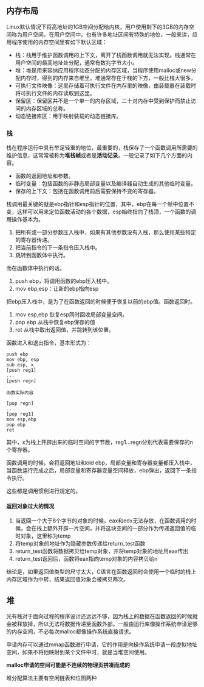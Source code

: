 ## 内存布局
Linux默认情况下将高地址的1GB空间分配给内核，用户使用剩下的3GB的内存空间称为用户空间。在用户空间中，也有许多地址区间有特殊的地位，一般来讲，应用程序使用的内存空间里有如下默认区域：
- 栈：栈用于维护函数调用的上下文，离开了栈函数调用就无法实现。栈通常在用户空间的最高地址处分配，通常有数兆字节大小。
- 堆：堆是用来容纳应用程序动态分配的内存区域，当程序使用malloc或new分配内存时，得到的内存来自堆里。堆通常存在于栈的下方，一般比栈大很多。
- 可执行文件映像：这里存储着可执行文件在内存里的映像，由装载器在装载时将可执行文件的内存读取到这里。
- 保留区：保留区并不是一个单一的内存区域，二十对内存中受到保护而禁止访问的内存区域的总称。
- 动态链接库区：用于映射装载的动态链接库。

### 栈
栈在程序运行中具有举足轻重的地位，最重要的，栈保存了一个函数调用所需要的维护信息，这常常被称为**堆栈帧**或者是**活动记录**。一般记录了如下几个方面的内容。
- 函数的返回地址和参数。
- 临时变量：包括函数的非静态局部变量以及编译器自动生成的其他临时变量。
- 保存的上下文：包括在函数调用前后需要保持不变的寄存器。

栈调用最关键的就是ebp指针和esp指针的位置，其中，ebp在每一个帧中位置不变，这样可以用来定位函数活动的各个数据，esp始终指向了栈顶，一个函数的调用操作基本为。
1. 把所有或一部分参数压入栈中，如果有其他参数没有入栈，那么使用某些特定的寄存器传递。
2. 把当前指令的下一条指令压入栈中。
3. 跳转到函数体中执行。

而在函数体中执行的话。
1. push ebp，将调用函数的ebp压入栈中。
2. mov ebp,esp：让新的ebp指向esp

把ebp压入栈中，是为了在函数返回的时候便于恢复以前的ebp值。函数返回时。

1. mov esp,ebp 恢复esp同时回收局部变量空间。
2. pop ebp 从栈中恢复ebp保存的值
3. ret 从栈中取出返回值，并跳转到该位置。

函数进入和退出指令，基本形式为：
```
push ebp
mov ebp, esp
sub esp, x
[push reg1]
...
[push regn]

函数实际内容

[pop regn]
...
[pop reg1]
mov esp,ebp
pop ebp
ret
```
其中，x为栈上开辟出来的临时空间的字节数，reg1...regn分别代表需要保存的n个寄存器。

函数调用的时候，会将返回地址和old ebp，局部变量和寄存器变量都压入栈中，当函数运行完成之后，局部变量和寄存器变量空间释放，ebp弹出，返回下一条指令执行。

这些都是调用惯例进行规定的。

#### 返回对象过大的情况
1. 当返回一个大于8个字节的对象的时候，eax和edx无法存放，在函数调用的时候，会在栈上额外开辟一片空间，并将这块空间的一部分作为传递返回值的临时对象，这里称为temp
2. 将temp对象的地址作为隐藏参数传递给return_test函数
3. return_test函数将数据拷贝给temp对象，并将temp对象的地址用eax传出
4. return_test返回后，函数将eax指向temp对象的内容拷贝给n

结论是，如果返回值类型的尺寸太大，C语言在函数返回时会使用一个临时的栈上内存区域作为中转，结果返回值对象会被拷贝两次。

## 堆
光有栈对于面向过程的程序设计还远远不够，因为栈上的数据在函数返回的时候就会被释放掉，所以无法将数据传递至函数外部。一般由运行库像操作系统申请足够的内存空间，不必每次malloc都像操作系统直接请求。

申请内存可以通过mmap函数进行申请，它的作用是向操作系统申请一段虚拟地址空间，如果不将他映射到某个文件中时，就是当堆空间使用。

**malloc申请的空间可能是不连续的物理页拼凑而成的**

堆分配算法主要有空闲链表和位图两种
